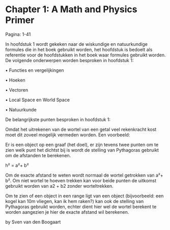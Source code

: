 # Chapter 1: A Math and Physics Primer
Pagina: 1-41

In hoofdstuk 1 wordt gekeken naar de wiskundige en natuurkundige formules die in het boek gebruikt worden, het hoofdstuk is bedoelt als referentie voor de hoofdstukken in het boek waar formules gebruikt worden.
De volgende onderwerpen worden besproken in hoofdstuk 1:

•	Functies en vergelijkingen

•	Hoeken

•	Vectoren

•	Local Space en World Space

•	Natuurkunde

De belangrijkste punten besproken in hoofdstuk 1:

Omdat het uitrekenen van de wortel van een getal veel rekenkracht kost moet dit zoveel mogelijk vermeden worden.
Een voorbeeld:

Er is een object op een graaf (het doel), er zijn tevens twee punten om te zien welk punt het dichtst bij is wordt de stelling van Pythagoras gebruikt om de afstanden te berekenen.

h² = a²+ b² 

Om de exacte afstand te weten wordt normaal de wortel getrokken van a²+ b².
Om niet wortel te hoeven trekken kan voor beide punten de uitkomst gebruikt worden van a2 + b2 zonder worteltrekken.

Om te zien of een object in een range ligt van een object (bijvoorbeeld: een kogel kan 10m vliegen, kan ik hem raken?) kan ook de stelling van Pythagoras gebruikt worden, echter dient hier wel de wortel berekent te worden aangezien je hier de exacte afstand wil berekenen.

by Sven van den Boogaart
